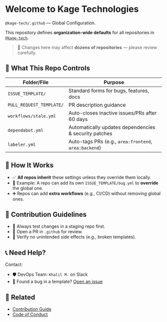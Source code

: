 # Welcome to Kage Technologies

`@kage-tech/.github` — Global Configuration.

This repository defines **organization-wide defaults** for all repositories in [`@kage-tech`](https://github.com/kage-tech).

> 🔧 Changes here may affect **dozens of repositories** — please review carefully.

## 📁 What This Repo Controls

| Folder/File | Purpose |
|------------|--------|
| `ISSUE_TEMPLATE/` | Standard forms for bugs, features, docs |
| `PULL_REQUEST_TEMPLATE/` | PR description guidance |
| `workflows/stale.yml` | Auto-closes inactive issues/PRs after 60 days |
| `dependabot.yml` | Automatically updates dependencies & security patches |
| `labeler.yml` | Auto-tags PRs (e.g., `area:frontend`, `area:backend`) |

## 🧩 How It Works

- ✅ **All repos inherit** these settings unless they override them locally.
- 🔁 Example: A repo can add its own `ISSUE_TEMPLATE/bug.yml` to **override** the global one.
- ➕ Repos can add **extra workflows** (e.g., CI/CD) without removing global ones.

## 🚀 Contribution Guidelines

- 📌 Always test changes in a staging repo first.
- 🔄 Open a PR in `.github` for review.
- 🧪 Verify no unintended side effects (e.g., broken templates).

## 📞 Need Help?

Contact:

- 🛡️ DevOps Team: `Khalil M.` on Slack
- 🐞 Found a bug in a template? [Open an issue](https://github.com/your-org/.github/issues/new/choose)

## 🔗 Related

- [Contribution Guide](CONTRIBUTING.md)
- [Code of Conduct](CODE_OF_CONDUCT.md)
